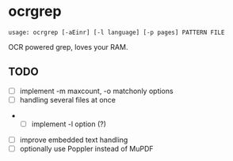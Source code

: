 # ocrgrep

`usage: ocrgrep [-aEinr] [-l language] [-p pages] PATTERN FILE`

OCR powered grep, loves your RAM.

TODO
----
- [ ] implement -m maxcount, -o matchonly options
- [ ] handling several files at once
- - [ ] implement -l option (?)
- [ ] improve embedded text handling
- [ ] optionally use Poppler instead of MuPDF
